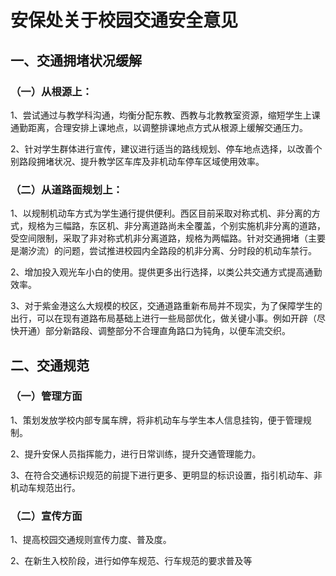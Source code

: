 # 安保处关于校园交通安全意见

## 一、交通拥堵状况缓解

### （一）从根源上：

1、尝试通过与教学科沟通，均衡分配东教、西教与北教教室资源，缩短学生上课通勤距离，合理安排上课地点，以调整排课地点方式从根源上缓解交通压力。

2、针对学生群体进行宣传，建议进行适当的路线规划、停车地点选择，以改善个别路段拥堵状况、提升教学区车库及非机动车停车区域使用效率。

### （二）从道路面规划上：

1、以规制机动车方式为学生通行提供便利。西区目前采取对称式机、非分离的方式，规格为三幅路，东区机、非分离道路尚未全覆盖，个别实施机非分离的道路，受空间限制，采取了非对称式机非分离道路，规格为两幅路。针对交通拥堵（主要是潮汐流）的问题，尝试推进校园内全路段的机非分离、分时段的机动车禁行。

2、增加投入观光车小白的使用。提供更多出行选择，以类公共交通方式提高通勤效率。

3、对于紫金港这么大规模的校区，交通道路重新布局并不现实，为了保障学生的出行，可以在现有道路布局基础上进行一些局部优化，做关键小事。例如开辟（尽快开通）部分新路段、调整部分不合理直角路口为钝角，以便车流交织。

 

## 二、交通规范

### （一）管理方面

1、策划发放学校内部专属车牌，将非机动车与学生本人信息挂钩，便于管理规制。

2、提升安保人员指挥能力，进行日常训练，提升交通管理能力。

3、在符合交通标识规范的前提下进行更多、更明显的标识设置，指引机动车、非机动车规范出行。

### （二）宣传方面

1、提高校园交通规则宣传力度、普及度。

2、在新生入校阶段，进行如停车规范、行车规范的要求普及等